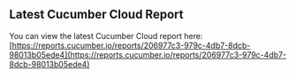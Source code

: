 ## Latest Cucumber Cloud Report
You can view the latest Cucumber Cloud report here:
[https://reports.cucumber.io/reports/206977c3-979c-4db7-8dcb-98013b05ede4](https://reports.cucumber.io/reports/206977c3-979c-4db7-8dcb-98013b05ede4)
